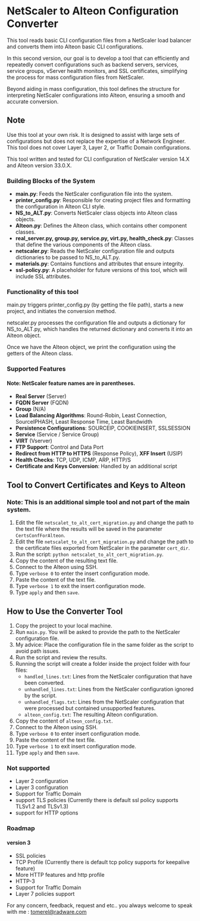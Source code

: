 # NetScaler to Alteon Configuration Converter

This tool reads basic CLI configuration files from a NetScaler load balancer and converts them into Alteon basic CLI configurations.

In this second version, our goal is to develop a tool that can efficiently and repeatedly convert configurations such as backend servers, services, service groups, vServer health monitors, and SSL certificates, simplifying the process for mass configuration files from NetScaler.

Beyond aiding in mass configuration, this tool defines the structure for interpreting NetScaler configurations into Alteon, ensuring a smooth and accurate conversion.


## Note

Use this tool at your own risk. It is designed to assist with large sets of configurations but does not replace the expertise of a Network Engineer. This tool does not cover Layer 3, Layer 2, or Traffic Domain configurations.

This tool written and tested for CLI configuration of NetScaler version 14.X and Alteon version 33.0.X.

### Building Blocks of the System

- **main.py**: Feeds the NetScaler configuration file into the system.
- **printer_config.py**: Responsible for creating project files and formatting the configuration in Alteon CLI style.
- **NS_to_ALT.py**: Converts NetScaler class objects into Alteon class objects.
- **Alteon.py**: Defines the Alteon class, which contains other component classes.
- **real_server.py, group.py, service.py, virt.py, health_check.py**: Classes that define the various components of the Alteon class.
- **netscaler.py**: Reads the NetScaler configuration file and outputs dictionaries to be passed to NS_to_ALT.py.
- **materials.py**: Contains functions and attributes that ensure integrity.
- **ssl-policy.py**: A placeholder for future versions of this tool, which will include SSL attributes.

### Functionality of this tool

main.py triggers printer_config.py (by getting the file path), starts a new project, and initiates the conversion method.

netscaler.py processes the configuration file and outputs a dictionary for NS_to_ALT.py, which handles the returned dictionary and converts it into an Alteon object.

Once we have the Alteon object, we print the configuration using the getters of the Alteon class.


### Supported Features
#### Note: NetScaler feature names are in parentheses.

- **Real Server** (Server)
- **FQDN Server** (FQDN)
- **Group** (N/A)
- **Load Balancing Algorithms**: Round-Robin, Least Connection, SourceIPHASH, Least Response Time, Least Bandwidth
- **Persistence Configurations**: SOURCEIP, COOKIEINSERT, SSLSESSION
- **Service** (Service / Service Group)
- **VIRT** (Vserver)
- **FTP Support**: Control and Data Port
- **Redirect from HTTP to HTTPS** (Response Policy), **XFF Insert** (USIP)
- **Health Checks**: TCP, UDP, ICMP, ARP, HTTP/S
- **Certificate and Keys Conversion**: Handled by an additional script

## Tool to Convert Certificates and Keys to Alteon

### Note: This is an additional simple tool and not part of the main system.

1. Edit the file `netscalet_to_alt_cert_migration.py` and change the path to the text file where the results will be saved in the parameter `CertsConfForAlteon`.
2. Edit the file `netscalet_to_alt_cert_migration.py` and change the path to the certificate files exported from NetScaler in the parameter `cert_dir`.
3. Run the script: `python netscalet_to_alt_cert_migration.py`.
4. Copy the content of the resulting text file.
5. Connect to the Alteon using SSH.
6. Type `verbose 0` to enter the insert configuration mode.
7. Paste the content of the text file.
8. Type `verbose 1` to exit the insert configuration mode.
9. Type `apply` and then `save`.

## How to Use the Converter Tool

1. Copy the project to your local machine.
2. Run `main.py`. You will be asked to provide the path to the NetScaler configuration file.
3. My advice: Place the configuration file in the same folder as the script to avoid path issues.
4. Run the script and review the results.
5. Running the script will create a folder inside the project folder with four files:
    - `handled_lines.txt`: Lines from the NetScaler configuration that have been converted.
    - `unhandled_lines.txt`: Lines from the NetScaler configuration ignored by the script.
    - `unhandled_flags.txt`: Lines from the NetScaler configuration that were processed but contained unsupported features.
    - `alteon_config.txt`: The resulting Alteon configuration.
6. Copy the content of `alteon_config.txt`.
7. Connect to the Alteon using SSH.
8. Type `verbose 0` to enter insert configuration mode.
9. Paste the content of the text file.
10. Type `verbose 1` to exit insert configuration mode.
11. Type `apply` and then `save`.

### Not supported

- Layer 2 configuration
- Layer 3 configuration
- Support for Traffic Domain
- support TLS policies (Currently there is default ssl policy supports TLSv1.2 and TLSv1.3)
- support for HTTP options


### Roadmap
#### version 3
- SSL policies 
- TCP Profile (Currently there is default tcp policy supports for keepalive feature)
- More HTTP features and http profile
- HTTP-3
- Support for Traffic Domain
- Layer 7 policies support




For any concern, feedback, request and etc.. you always welcome to speak with me : tomerel@radware.com
